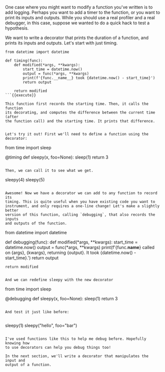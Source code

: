 One case where you might want to modify a function you've written is to add
logging. Perhaps you want to add a timer to the function, or you want to print
its inputs and outputs. While you should use a real
profiler and a real debugger, in this case, suppose we wanted to do a quick
hack to test a hypothesis.

We want to write a decorator that prints the duration of a function, and
prints its inputs and outputs. Let's start with just timing.


```
from datetime import datetime

def timing(func):
    def modified(*args, **kwargs):
        start_time = datetime.now()
        output = func(*args, **kwargs)
        print(f'{func.__name__} took {datetime.now() - start_time}')
        return output

    return modified
```{{execute}}

This function first records the starting time. Then, it calls the function
its decorating, and computes the difference between the current time (after
the function call) and the starting time. It prints that difference.


Let's try it out! First we'll need to define a function using the decorator:

```
from time import sleep

@timing
def sleepy(x, foo=None):
    sleep(1)
    return 3
```{{execute}}

Then, we can call it to see what we get.

```
sleepy(4)
sleepy(5)
```{{execute}}

Awesome! Now we have a decorator we can add to any function to record its
timing. This is quite useful when you have existing code you want to
instrument, and only requires a one-line change! Let's make a slightly better
version of this function, calling `debugging`, that also records the inputs
and outputs of the function.

```
from datetime import datetime

def debugging(func):
    def modified(*args, **kwargs):
        start_time = datetime.now()
        output = func(*args, **kwargs)
        print(f'{func.__name__} called on {args}, {kwargs}, returning {output}. It took {datetime.now() - start_time}.')
        return output

    return modified
```{{execute}}

And we can redefine sleepy with the new decorator

```
from time import sleep

@debugging
def sleepy(x, foo=None):
    sleep(1)
    return 3
```{{execute}}

And test it just like before:


```
sleepy(1)
sleepy("hello", foo="bar")
```{{execute}}

I've used functions like this to help me debug before. Hopefully knowing how
to use decorators can help you debug things too!

In the next section, we'll write a decorator that manipulates the input and
output of a function.
